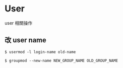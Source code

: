 # User

user 相關操作

## 改 user name

`$ usermod -l login-name old-name`

`$ groupmod --new-name NEW_GROUP_NAME OLD_GROUP_NAME`